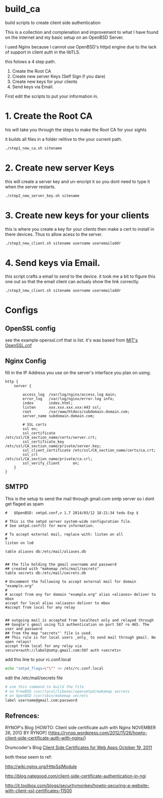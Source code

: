 # build_ca
build scripts to create client side authentication

This is a collection and complenation and improvement to what I have found on the internet and my basic setup on an OpenBSD Server.

I used Nginx because I cannot use OpenBSD's httpd engine due to the lack of support in client auth in the libTLS.

this folows a 4 step path. 
1. Create the Root CA
2. Create new server Keys (Self Sign if you dare)
3. Create new keys for your clients
4. Send keys via Email.

First edit the scripts to put your information in.

# 1. Create the Root CA

his will take you through the steps to make the Root CA for your sights

it builds all files in a folder relitive to the your current path.

```sh
./step1_new_ca.sh sitename
```

# 2. Create new server Keys

this will create a server key and un-encript it so you dont need to type it when the server restarts.

```sh
./step2_new_server_key.sh sitename
```

# 3. Create new keys for your clients

this is where you create a key for your clients then make a cert to install in there devices. Thus to allow acess to the server.

```sh
./step3_new_client.sh sitename username useremailaddr
```

# 4. Send keys via Email.

this script crafts a email to send to the device. it took me a bit to figure this one out so that the email client can actualy show the link correctly.

```sh
./step3_new_client.sh sitename username useremailaddr
```

# Configs

## OpenSSL config

see the example openssl.cnf that is list. it's was based from [MIT's OpenSSL.cnf](http://web.mit.edu/crypto/openssl.cnf)

## Nginx Config

fill in the IP Address you use on the server's interface you plan on using.
```
http {
    server {
      
        access_log  /var/log/nginx/access.log main;
        error_log   /var/log/nginx/error.log info;
        index       index.html;
        listen      xxx.xxx.xxx.xxx:443 ssl;
        root        /var/www/htdocs/subdomain.domain.com;
        server_name subdomain.domain.com;

        # SSL certs
        ssl on;
        ssl_certificate        /etc/ssl/CA_section_name/certs/server.crt;
        ssl_certificate_key    /etc/ssl/CA_section_name/private/server.key;
        ssl_client_certificate /etc/ssl/CA_section_name/certs/ca.crt;
        ssl_crl                /etc/ssl/CA_section_name/private/ca.crl;
        ssl_verify_client      on;
    }
}
```

## SMTPD

This is the setup to send the mail through gmail.com smtp server so i dont get flaged as spam

```
#	$OpenBSD: smtpd.conf,v 1.7 2014/03/12 18:21:34 tedu Exp $

# This is the smtpd server system-wide configuration file.
# See smtpd.conf(5) for more information.

# To accept external mail, replace with: listen on all
#
listen on lo0

table aliases db:/etc/mail/aliases.db


## the file holding the gmail username and password 
## created with "makemap /etc/mail/secrets"
table secrets db:/etc/mail/secrets.db

# Uncomment the following to accept external mail for domain "example.org"
#
# accept from any for domain "example.org" alias <aliases> deliver to mbox
accept for local alias <aliases> deliver to mbox
#accept from local for any relay


## outgoing mail is accepted from localhost only and relayed through 
## Google's gmail using TLS authentication on port 587 ro 465. The user and password 
## from the map "secrets"' file is used.
## This rule is for local users _only_ to send mail through gmail. No open relays!
accept from local for any relay via secure+auth://label@smtp.gmail.com:587 auth <secrets>
```

add this line to your rc.conf.local
```sh
echo "smtpd_flags=\"\"" >> /etc/rc.conf.local
```

edit the /etc/mail/secrets file
```sh
# use this command to build the file
# on FreeBSD /usr/local/libexec/opensmtpd/makemap secrets
# on OpenBSD /usr/sbin/makemap secrets
label username@gmail.com:password
```




## Refrences:

RYNOP's Blog [HOWTO: Client side certificate auth with Nginx NOVEMBER 26, 2012 BY RYNOP] (https://rynop.wordpress.com/2012/11/26/howto-client-side-certificate-auth-with-nginx/)

Drumcoder's Blog [Client Side Certificates for Web Apps October 19, 2011](http://drumcoder.co.uk/blog/2011/oct/19/client-side-certificates-web-apps/)

both these seem to ref:

http://wiki.nginx.org/HttpSslModule

http://blog.nategood.com/client-side-certificate-authentication-in-ngi

http://it.toolbox.com/blogs/securitymonkey/howto-securing-a-website-with-client-ssl-certificates-11500